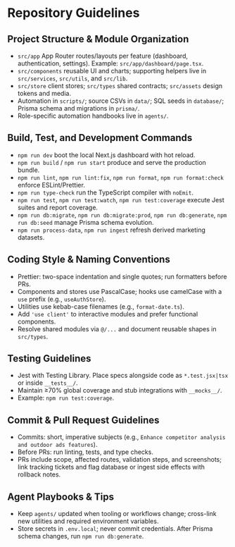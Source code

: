 # Repository Guidelines

## Project Structure & Module Organization
- `src/app` App Router routes/layouts per feature (dashboard, authentication, settings). Example: `src/app/dashboard/page.tsx`.
- `src/components` reusable UI and charts; supporting helpers live in `src/services`, `src/utils`, and `src/lib`.
- `src/store` client stores; `src/types` shared contracts; `src/assets` design tokens and media.
- Automation in `scripts/`; source CSVs in `data/`; SQL seeds in `database/`; Prisma schema and migrations in `prisma/`.
- Role-specific automation handbooks live in `agents/`.

## Build, Test, and Development Commands
- `npm run dev` boot the local Next.js dashboard with hot reload.
- `npm run build` / `npm run start` produce and serve the production bundle.
- `npm run lint`, `npm run lint:fix`, `npm run format`, `npm run format:check` enforce ESLint/Prettier.
- `npm run type-check` run the TypeScript compiler with `noEmit`.
- `npm run test`, `npm run test:watch`, `npm run test:coverage` execute Jest suites and report coverage.
- `npm run db:migrate`, `npm run db:migrate:prod`, `npm run db:generate`, `npm run db:seed` manage Prisma schema evolution.
- `npm run process-data`, `npm run ingest` refresh derived marketing datasets.

## Coding Style & Naming Conventions
- Prettier: two-space indentation and single quotes; run formatters before PRs.
- Components and stores use PascalCase; hooks use camelCase with a `use` prefix (e.g., `useAuthStore`).
- Utilities use kebab-case filenames (e.g., `format-date.ts`).
- Add `'use client'` to interactive modules and prefer functional components.
- Resolve shared modules via `@/...` and document reusable shapes in `src/types`.

## Testing Guidelines
- Jest with Testing Library. Place specs alongside code as `*.test.jsx|tsx` or inside `__tests__/`.
- Maintain ≥70% global coverage and stub integrations with `__mocks__/`.
- Example: `npm run test:coverage`.

## Commit & Pull Request Guidelines
- Commits: short, imperative subjects (e.g., `Enhance competitor analysis and outdoor ads features`).
- Before PRs: run linting, tests, and type checks.
- PRs include scope, affected routes, validation steps, and screenshots; link tracking tickets and flag database or ingest side effects with rollback notes.

## Agent Playbooks & Tips
- Keep `agents/` updated when tooling or workflows change; cross-link new utilities and required environment variables.
- Store secrets in `.env.local`; never commit credentials. After Prisma schema changes, run `npm run db:generate`.

